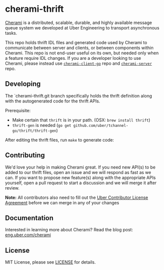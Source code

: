 cherami-thrift 
==============
[Cherami](https://eng.uber.com/cherami/) is a distributed, scalable, durable, and highly available message queue system we developed at Uber Engineering to transport asynchronous tasks. 

This repo holds thrift IDL files and generated code used by Cherami to communicate between server and clients, or between components within Cherami. This repo is not end-user useful on its own, but needed only when a feature require IDL changes. If you are a developer looking to use Cherami, please instead use [`cherami-client-go`](https://github.com/uber/cherami-client-go) repo and [`cherami-server`](https://github.com/uber/cherami-server) repo.


Developing
----------
The `cherami-thrift.git branch specifically holds the thrift definition along with the autogenerated code for the thrift APIs.

Prerequisite:
* Make certain that `thrift` is in your path. (OSX: `brew install thrift`) 
* `thrift-gen` is needed (`go get github.com/uber/tchannel-go/thrift/thrift-gen`)

After editing the thrift files, run `make` to generate code:

Contributing
------------
We'd love your help in making Cherami great. If you need new API(s) to be added to our thrift files, open an issue and we will respond as fast as we can. If you want to propose new feature(s) along with the appropriate APIs yourself, open a pull request to start a discussion and we will merge it after review.

**Note:** All contributors also need to fill out the [Uber Contributor License Agreement](http://t.uber.com/cla) before we can merge in any of your changes

Documentation
--------------
Interested in learning more about Cherami? Read the blog post:
[eng.uber.com/cherami](https://eng.uber.com/cherami/)

License
-------
MIT License, please see [LICENSE](https://github.com/uber/cherami-thrift/blob/master/LICENSE) for details.
